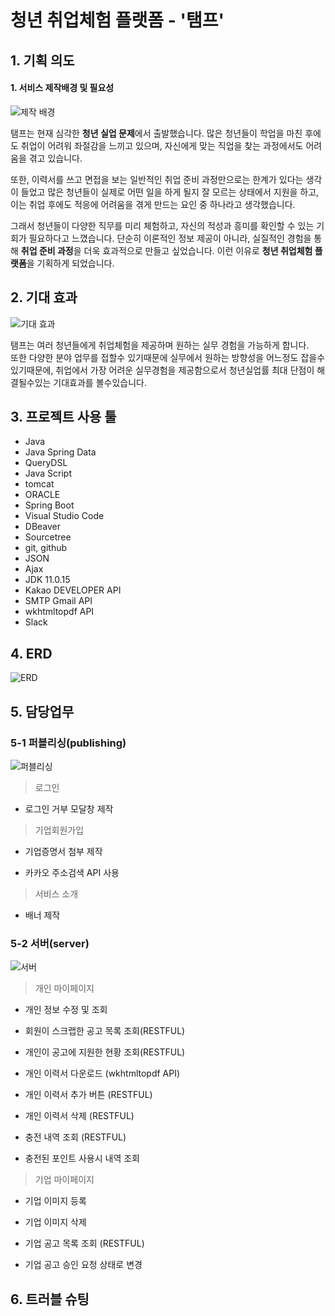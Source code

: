 # 청년 취업체험 플랫폼 - '탬프'

## 1. 기획 의도

#### 1. 서비스 제작배경 및 필요성

![제작 배경](../)

탬프는 현재 심각한 **청년 실업 문제**에서 출발했습니다. 많은 청년들이 학업을 마친 후에도 취업이 어려워 좌절감을 느끼고 있으며, 자신에게 맞는 직업을 찾는 과정에서도 어려움을 겪고 있습니다.

또한, 이력서를 쓰고 면접을 보는 일반적인 취업 준비 과정만으로는 한계가 있다는 생각이 들었고 많은 청년들이 실제로 어떤 일을 하게 될지 잘 모르는 상태에서 지원을 하고, 이는 취업 후에도 적응에 어려움을 겪게 만드는 요인 중 하나라고 생각했습니다.

그래서 청년들이 다양한 직무를 미리 체험하고, 자신의 적성과 흥미를 확인할 수 있는 기회가 필요하다고 느꼈습니다. 단순히 이론적인 정보 제공이 아니라, 실질적인 경험을 통해 **취업 준비 과정**을 더욱 효과적으로 만들고 싶었습니다. 이런 이유로 **청년 취업체험 플랫폼**을 기획하게 되었습니다.

## 2. 기대 효과

![기대 효과](../)

탬프는 여러 청년들에게 취업체험을 제공하며 원하는 실무 경험을 가능하게 합니다.<br>
또한 다양한 분야 업무를 접할수 있기때문에 실무에서 원하는 방향성을 어느정도 잡을수 있기때문에,
취업에서 가장 어려운 실무경험을 제공함으로서 청년실업률 최대 단점이 해결될수있는 기대효과를 볼수있습니다.

## 3. 프로젝트 사용 툴

-   Java
-   Java Spring Data
-   QueryDSL
-   Java Script
-   tomcat
-   ORACLE
-   Spring Boot
-   Visual Studio Code
-   DBeaver
-   Sourcetree
-   git, github
-   JSON
-   Ajax
-   JDK 11.0.15
-   Kakao DEVELOPER API
-   SMTP Gmail API
-   wkhtmltopdf API
-   Slack

## 4. ERD

![ERD](../)

## 5. 담당업무

### 5-1 퍼블리싱(publishing)

![퍼블리싱](../)

> 로그인

-   로그인 거부 모달창 제작

> 기업회원가입

-   기업증명서 첨부 제작

-   카카오 주소검색 API 사용

> 서비스 소개

-   배너 제작

### 5-2 서버(server)

![서버](../)

> 개인 마이페이지

-   개인 정보 수정 및 조회

-   회원이 스크랩한 공고 목록 조회(RESTFUL)

-   개인이 공고에 지원한 현황 조회(RESTFUL)

-   개인 이력서 다운로드 (wkhtmltopdf API)

-   개인 이력서 추가 버튼 (RESTFUL)

-   개인 이력서 삭제 (RESTFUL)

-   충전 내역 조회 (RESTFUL)

-   충전된 포인트 사용시 내역 조회

> 기업 마이페이지

-   기업 이미지 등록

-   기업 이미지 삭제

-   기업 공고 목록 조회 (RESTFUL)

-   기업 공고 승인 요청 상태로 변경

## 6. 트러블 슈팅


